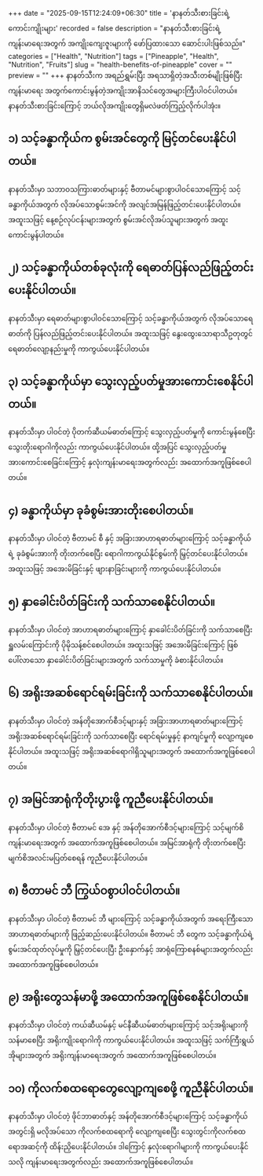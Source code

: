 +++
date = "2025-09-15T12:24:09+06:30"
title = 'နာနတ်သီးစားခြင်းရဲ့ ကောင်းကျိုးများ'
recorded = false
description = "နာနတ်သီးစားခြင်းရဲ့ ကျန်းမာရေးအတွက် အကျိုးကျေးဇူးများကို ဖော်ပြထားသော ဆောင်းပါးဖြစ်သည်။"
categories = ["Health", "Nutrition"]
tags = ["Pineapple", "Health", "Nutrition", "Fruits"]
slug = "health-benefits-of-pineapple"
cover = ""
preview = ""
+++
နာနတ်သီးက အရည်ရွှမ်းပြီး အရသာရှိတဲ့အသီးတစ်မျိုးဖြစ်ပြီး ကျန်းမာရေး အတွက်ကောင်းမွန်တဲ့အကျိုးအာနိသင်တွေအများကြီးပါဝင်ပါတယ်။ နာနတ်သီးစားခြင်းကြောင့် ဘယ်လိုအကျိုးတွေရှိမလဲဖတ်ကြည့်လိုက်ပါအုံး။

## ၁) သင့်ခန္ဓာကိုယ်က စွမ်းအင်တွေကို မြင့်တင်ပေးနိုင်ပါတယ်။
နာနတ်သီးမှာ သဘာဝသကြားဓာတ်များနှင့် ဗီတာမင်များစွာပါဝင်သောကြောင့် သင့်ခန္ဓာကိုယ်အတွက် လိုအပ်သောစွမ်းအင်ကို အလျင်အမြန်ဖြည့်တင်းပေးနိုင်ပါတယ်။ အထူးသဖြင့် နေ့စဉ်လုပ်ငန်းများအတွက် စွမ်းအင်လိုအပ်သူများအတွက် အထူးကောင်းမွန်ပါတယ်။

## ၂) သင့်ခန္ဓာကိုယ်တစ်ခုလုံးကို ရေဓာတ်ပြန်လည်ဖြည့်တင်းပေးနိုင်ပါတယ်။
နာနတ်သီးမှာ ရေဓာတ်များစွာပါဝင်သောကြောင့် သင့်ခန္ဓာကိုယ်အတွက် လိုအပ်သောရေဓာတ်ကို ပြန်လည်ဖြည့်တင်းပေးနိုင်ပါတယ်။ အထူးသဖြင့် နွေးထွေးသောရာသီဥတုတွင် ရေဓာတ်လျော့နည်းမှုကို ကာကွယ်ပေးနိုင်ပါတယ်။

## ၃) သင့်ခန္ဓာကိုယ်မှာ သွေးလှည့်ပတ်မှုအားကောင်းစေနိုင်ပါတယ်။
နာနတ်သီးမှာ ပါဝင်တဲ့ ပိုတက်ဆီယမ်ဓာတ်ကြောင့် သွေးလှည့်ပတ်မှုကို ကောင်းမွန်စေပြီး သွေးတိုးရောဂါကိုလည်း ကာကွယ်ပေးနိုင်ပါတယ်။ ထို့အပြင် သွေးလှည့်ပတ်မှုအားကောင်းစေခြင်းကြောင့် နှလုံးကျန်းမာရေးအတွက်လည်း အထောက်အကူဖြစ်စေပါတယ်။

## ၄) ခန္ဓာကိုယ်မှာ ခုခံစွမ်းအားတိုးစေပါတယ်။
နာနတ်သီးမှာ ပါဝင်တဲ့ ဗီတာမင် စီ နှင့် အခြားအာဟာရဓာတ်များကြောင့် သင့်ခန္ဓာကိုယ်ရဲ့ ခုခံစွမ်းအားကို တိုးတက်စေပြီး ရောဂါကာကွယ်နိုင်စွမ်းကို မြှင့်တင်ပေးနိုင်ပါတယ်။ အထူးသဖြင့် အအေးမိခြင်းနှင့် ဖျားနာခြင်းများကို ကာကွယ်ပေးနိုင်ပါတယ်။

## ၅) နှာခေါင်းပိတ်ခြင်းကို သက်သာစေနိုင်ပါတယ်။
နာနတ်သီးမှာ ပါဝင်တဲ့ အာဟာရဓာတ်များကြောင့် နှာခေါင်းပိတ်ခြင်းကို သက်သာစေပြီး ရှူလမ်းကြောင်းကို ပိုမိုသန့်စင်စေပါတယ်။ အထူးသဖြင့် အအေးမိခြင်းကြောင့် ဖြစ်ပေါ်လာသော နှာခေါင်းပိတ်ခြင်းများအတွက် သက်သာမှုကို ခံစားနိုင်ပါတယ်။

## ၆) အရိုးအဆစ်ရောင်ရမ်းခြင်းကို သက်သာစေနိုင်ပါတယ်။
နာနတ်သီးမှာ ပါဝင်တဲ့ အန်တိုအောက်စီဒင့်များနှင့် အခြားအာဟာရဓာတ်များကြောင့် အရိုးအဆစ်ရောင်ရမ်းခြင်းကို သက်သာစေပြီး ရောင်ရမ်းမှုနှင့် နာကျင်မှုကို လျော့ကျစေနိုင်ပါတယ်။ အထူးသဖြင့် အရိုးအဆစ်ရောဂါရှိသူများအတွက် အထောက်အကူဖြစ်စေပါတယ်။

## ၇) အမြင်အာရုံကိုတိုးပွားဖို့ ကူညီပေးနိုင်ပါတယ်။
နာနတ်သီးမှာ ပါဝင်တဲ့ ဗီတာမင် အေ နှင့် အန်တိုအောက်စီဒင့်များကြောင့် သင့်မျက်စိကျန်းမာရေးအတွက် အထောက်အကူဖြစ်စေပါတယ်။ အမြင်အာရုံကို တိုးတက်စေပြီး မျက်စိအလင်းမပြတ်စေရန် ကူညီပေးနိုင်ပါတယ်။

## ၈) ဗီတာမင် ဘီ ကြွယ်ဝစွာပါဝင်ပါတယ်။
နာနတ်သီးမှာ ပါဝင်တဲ့ ဗီတာမင် ဘီ များကြောင့် သင့်ခန္ဓာကိုယ်အတွက် အရေးကြီးသော အာဟာရဓာတ်များကို ဖြည့်ဆည်းပေးနိုင်ပါတယ်။ ဗီတာမင် ဘီ တွေက သင့်ခန္ဓာကိုယ်ရဲ့ စွမ်းအင်ထုတ်လုပ်မှုကို မြှင့်တင်ပေးပြီး ဦးနှောက်နှင့် အာရုံကြောစနစ်များအတွက်လည်း အထောက်အကူဖြစ်စေပါတယ်။

## ၉) အရိုးတွေသန်မာဖို့ အထောက်အကူဖြစ်စေနိုင်ပါတယ်။
နာနတ်သီးမှာ ပါဝင်တဲ့ ကယ်ဆီယမ်နှင့် မင်နီဆီယမ်ဓာတ်များကြောင့် သင့်အရိုးများကို သန်မာစေပြီး အရိုးကျိုးရောဂါကို ကာကွယ်ပေးနိုင်ပါတယ်။ အထူးသဖြင့် သက်ကြီးရွယ်အိုများအတွက် အရိုးကျန်းမာရေးအတွက် အထောက်အကူဖြစ်စေပါတယ်။

## ၁၀) ကိုလက်စထရောတွေလျော့ကျစေဖို့ ကူညီနိုင်ပါတယ်။
နာနတ်သီးမှာ ပါဝင်တဲ့ ဖိုင်ဘာဓာတ်နှင့် အန်တိုအောက်စီဒင့်များကြောင့် သင့်ခန္ဓာကိုယ်အတွင်းရှိ မလိုအပ်သော ကိုလက်စထရောကို လျော့ကျစေပြီး သွေးတွင်းကိုလက်စထရောအဆင့်ကို ထိန်းညှိပေးနိုင်ပါတယ်။ ဒါကြောင့် နှလုံးရောဂါများကို ကာကွယ်ပေးနိုင်သလို ကျန်းမာရေးအတွက်လည်း အထောက်အကူဖြစ်စေပါတယ်။